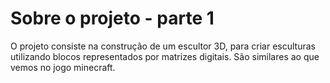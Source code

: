 # Sobre o projeto - parte 1

O projeto consiste na construção de um escultor 3D, para criar esculturas utilizando blocos representados por matrizes digitais. São similares ao que vemos no jogo minecraft.
